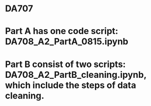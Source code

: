 # DA707
# Part A has one code script: DA708_A2_PartA_0815.ipynb
# Part B consist of two scripts: DA708_A2_PartB_cleaning.ipynb, which include the steps of data cleaning. 
